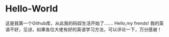 # Hello-World
这是我第一个Github库，从此我的码奴生活开始了.......
Hello,my frends!
我的英语不好，见谅，如果各位大佬有好的英语学习方法，可以评论一下，万分感谢！
